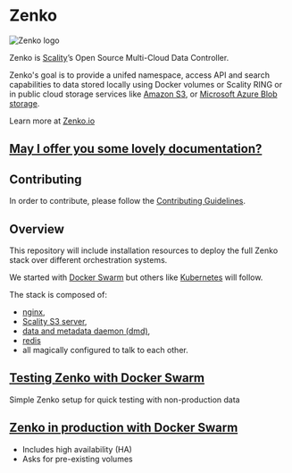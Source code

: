 # Zenko

![Zenko logo](res/zenko.io-logo-color-cmyk.png)

Zenko is  [Scality](http://www.scality.com/)’s Open Source Multi-Cloud Data Controller.

Zenko's goal is to provide a unifed namespace, access API and search capabilities to data stored locally using Docker volumes or Scality RING or in public cloud storage services like [Amazon S3](https://aws.amazon.com/s3), or [Microsoft Azure Blob storage](https://azure.microsoft.com/en-us/services/storage/blobs/).

Learn more at  [Zenko.io](http://www.zenko.io/)

## [May I offer you some lovely documentation?](http://zenko.readthedocs.io)

## Contributing

In order to contribute, please follow the
[Contributing Guidelines](
https://github.com/scality/Guidelines/blob/master/CONTRIBUTING.md).

## Overview

This repository will include installation resources to deploy the full Zenko
stack over different orchestration systems.

We started with [Docker Swarm](https://docs.docker.com/engine/swarm/) but others
like [Kubernetes](https://kubernetes.io/) will follow.

The stack is composed of:
- [nginx](https://nginx.org/en/),
- [Scality S3 server](https://github.com/scality/S3),
- [data and metadata daemon (dmd)](http://s3-server.readthedocs.io/en/latest/ARCHITECTURE/#data-metadata-daemon-architecture-and-operational-guide),
- [redis](https://redis.io/)
- all magically configured to talk to each other.

## [Testing Zenko with Docker Swarm](./swarm-testing)

Simple Zenko setup for quick testing with non-production data

## [Zenko in production with Docker Swarm](./swarm-production)

- Includes high availability (HA)
- Asks for pre-existing volumes
